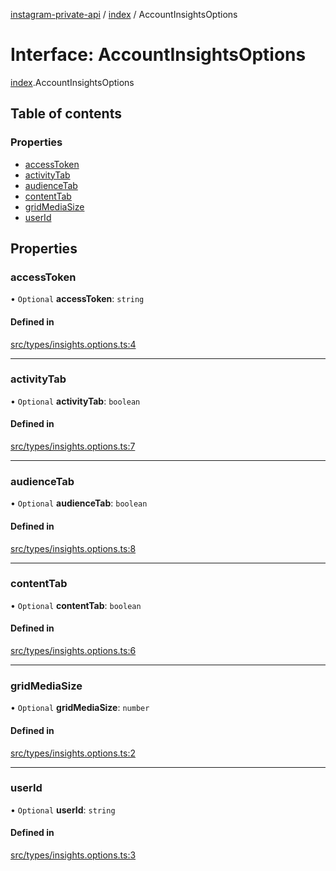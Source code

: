 [instagram-private-api](../../README.md) / [index](../../modules/index.md) / AccountInsightsOptions

# Interface: AccountInsightsOptions

[index](../../modules/index.md).AccountInsightsOptions

## Table of contents

### Properties

- [accessToken](AccountInsightsOptions.md#accesstoken)
- [activityTab](AccountInsightsOptions.md#activitytab)
- [audienceTab](AccountInsightsOptions.md#audiencetab)
- [contentTab](AccountInsightsOptions.md#contenttab)
- [gridMediaSize](AccountInsightsOptions.md#gridmediasize)
- [userId](AccountInsightsOptions.md#userid)

## Properties

### accessToken

• `Optional` **accessToken**: `string`

#### Defined in

[src/types/insights.options.ts:4](https://github.com/Nerixyz/instagram-private-api/blob/0e0721c/src/types/insights.options.ts#L4)

___

### activityTab

• `Optional` **activityTab**: `boolean`

#### Defined in

[src/types/insights.options.ts:7](https://github.com/Nerixyz/instagram-private-api/blob/0e0721c/src/types/insights.options.ts#L7)

___

### audienceTab

• `Optional` **audienceTab**: `boolean`

#### Defined in

[src/types/insights.options.ts:8](https://github.com/Nerixyz/instagram-private-api/blob/0e0721c/src/types/insights.options.ts#L8)

___

### contentTab

• `Optional` **contentTab**: `boolean`

#### Defined in

[src/types/insights.options.ts:6](https://github.com/Nerixyz/instagram-private-api/blob/0e0721c/src/types/insights.options.ts#L6)

___

### gridMediaSize

• `Optional` **gridMediaSize**: `number`

#### Defined in

[src/types/insights.options.ts:2](https://github.com/Nerixyz/instagram-private-api/blob/0e0721c/src/types/insights.options.ts#L2)

___

### userId

• `Optional` **userId**: `string`

#### Defined in

[src/types/insights.options.ts:3](https://github.com/Nerixyz/instagram-private-api/blob/0e0721c/src/types/insights.options.ts#L3)
